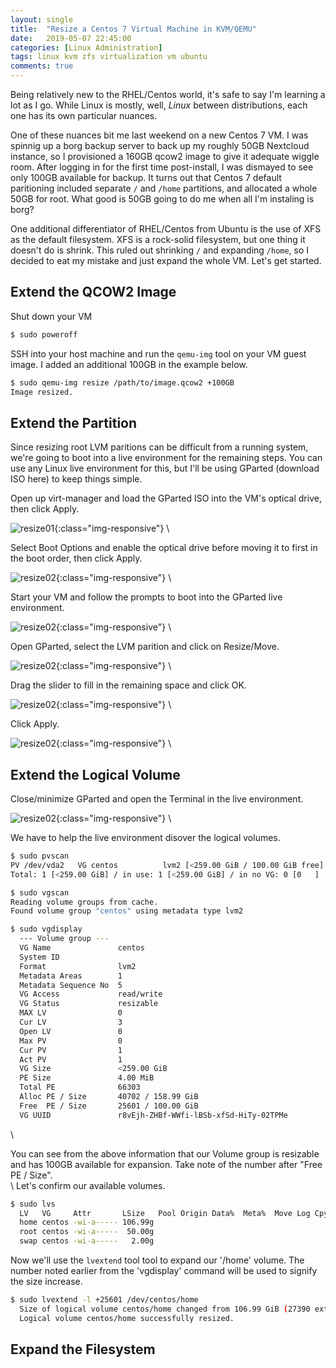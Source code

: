 ```yaml
---
layout: single
title:  "Resize a Centos 7 Virtual Machine in KVM/QEMU"
date:   2019-05-07 22:45:00
categories: [Linux Administration]
tags: linux kvm zfs virtualization vm ubuntu
comments: true
---
```


Being relatively new to the RHEL/Centos world, it's safe to say I'm learning a lot as I go. While Linux is mostly, well, *Linux* between distributions, each one has its own particular nuances.  

One of these nuances bit me last weekend on a new Centos 7 VM. I was spinnig up a borg backup server to back up my roughly 50GB Nextcloud instance, so I provisioned a 160GB qcow2 image to give it adequate wiggle room. After logging in for the first time post-install, I was dismayed to see only 100GB available for backup. It turns out that Centos 7 default paritioning included separate `/` and `/home` partitions, and allocated a whole 50GB for root. What good is 50GB going to do me when all I'm instaling is borg?  

One additional differentiator of RHEL/Centos from Ubuntu is the use of XFS as the default filesystem. XFS is a rock-solid filesystem, but one thing it doesn't do is shrink. This ruled out shrinking `/` and expanding `/home`, so I decided to eat my mistake and just expand the whole VM. Let's get started.  

## Extend the QCOW2 Image

Shut down your VM
``` bash
$ sudo poweroff
```

SSH into your host machine and run the `qemu-img` tool on your VM guest image. I added an additional 100GB in the example below. 
``` bash
$ sudo qemu-img resize /path/to/image.qcow2 +100GB
Image resized.
```

## Extend the Partition

Since resizing root LVM paritions can be difficult from a running system, we're going to boot into a live environment for the remaining steps. You can use any Linux live environment for this, but I'll be using GParted (download ISO here) to keep things simple.  

Open up virt-manager and load the GParted ISO into the VM's optical drive, then click Apply.

![resize01](/assets/images/screenshots/resize01.png){:class="img-responsive"}
\\

Select Boot Options and enable the optical drive before moving it to first in the boot order, then click Apply.

![resize02](/assets/images/screenshots/resize02.png){:class="img-responsive"}
\\

Start your VM and follow the prompts to boot into the GParted live environment.

![resize02](/assets/images/screenshots/resize02.png){:class="img-responsive"}
\\

Open GParted, select the LVM parition and click on Resize/Move.

![resize02](/assets/images/screenshots/resize02.png){:class="img-responsive"}
\\

Drag the slider to fill in the remaining space and click OK.

![resize02](/assets/images/screenshots/resize02.png){:class="img-responsive"}
\\

Click Apply.

![resize02](/assets/images/screenshots/resize02.png){:class="img-responsive"}
\\

## Extend the Logical Volume

Close/minimize GParted and open the Terminal in the live environment.

![resize02](/assets/images/screenshots/resize02.png){:class="img-responsive"}
\\

We have to help the live environment disover the logical volumes.

``` bash
$ sudo pvscan
PV /dev/vda2   VG centos          lvm2 [<259.00 GiB / 100.00 GiB free]
Total: 1 [<259.00 GiB] / in use: 1 [<259.00 GiB] / in no VG: 0 [0   ]
```

``` bash
$ sudo vgscan
Reading volume groups from cache.
Found volume group "centos" using metadata type lvm2
```

``` bash
$ sudo vgdisplay
  --- Volume group ---
  VG Name               centos
  System ID
  Format                lvm2
  Metadata Areas        1
  Metadata Sequence No  5
  VG Access             read/write
  VG Status             resizable
  MAX LV                0
  Cur LV                3
  Open LV               0
  Max PV                0
  Cur PV                1
  Act PV                1
  VG Size               <259.00 GiB
  PE Size               4.00 MiB
  Total PE              66303
  Alloc PE / Size       40702 / 158.99 GiB
  Free  PE / Size       25601 / 100.00 GiB
  VG UUID               r8vEjh-ZHBf-WWfi-lBSb-xfSd-HiTy-02TPMe
```
\\

You can see from the above information that our Volume group is resizable and has 100GB available for expansion. Take note of the number after "Free PE / Size".  
\\
Let's confirm our available volumes.

``` bash
$ sudo lvs
  LV   VG     Attr       LSize   Pool Origin Data%  Meta%  Move Log Cpy%Sync Convert
  home centos -wi-a----- 106.99g                                                    
  root centos -wi-a-----  50.00g                                                    
  swap centos -wi-a-----   2.00g 
```

Now we'll use the `lvextend` tool tool to expand our '/home' volume. The number noted earlier from the 'vgdisplay' command will be used to signify the size increase.

```bash
$ sudo lvextend -l +25601 /dev/centos/home
  Size of logical volume centos/home changed from 106.99 GiB (27390 extents) to <207.00 GiB (52991 extents).
  Logical volume centos/home successfully resized.
```

## Expand the Filesystem





